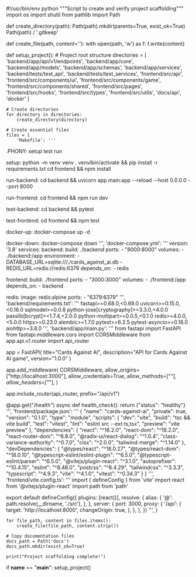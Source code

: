 #!/usr/bin/env python
"""Script to create and verify project scaffolding"""
import os
import shutil
from pathlib import Path

def create_directory(path):
    Path(path).mkdir(parents=True, exist_ok=True)
    Path(path) / '.gitkeep'

def create_file(path, content=''):
    with open(path, 'w') as f:
        f.write(content)

def setup_project():
    # Project root structure
    directories = [
        'backend/app/api/v1/endpoints',
        'backend/app/core',
        'backend/app/models',
        'backend/app/schemas',
        'backend/app/services',
        'backend/tests/test_api',
        'backend/tests/test_services',
        'frontend/src/api',
        'frontend/src/components/ui',
        'frontend/src/components/game',
        'frontend/src/components/shared',
        'frontend/src/pages',
        'frontend/src/hooks',
        'frontend/src/types',
        'frontend/src/utils',
        'docs/api',
        'docker'
    ]

    # Create directories
    for directory in directories:
        create_directory(directory)

    # Create essential files
    files = {
        'Makefile': '''
.PHONY: setup test run

setup:
	python -m venv venv
	. venv/bin/activate && pip install -r requirements.txt
	cd frontend && npm install

run-backend:
	cd backend && uvicorn app.main:app --reload --host 0.0.0.0 --port 8000

run-frontend:
	cd frontend && npm run dev

test-backend:
	cd backend && pytest

test-frontend:
	cd frontend && npm test

docker-up:
	docker-compose up -d

docker-down:
	docker-compose down
''',
        'docker-compose.yml': '''
version: '3.8'
services:
  backend:
    build: ./backend
    ports:
      - "8000:8000"
    volumes:
      - ./backend:/app
    environment:
      - DATABASE_URL=sqlite:///./cards_against_ai.db
      - REDIS_URL=redis://redis:6379
    depends_on:
      - redis

  frontend:
    build: ./frontend
    ports:
      - "3000:3000"
    volumes:
      - ./frontend:/app
    depends_on:
      - backend

  redis:
    image: redis:alpine
    ports:
      - "6379:6379"
''',
        'backend/requirements.txt': '''
fastapi>=0.68.0,<0.69.0
uvicorn>=0.15.0,<0.16.0
sqlmodel>=0.0.8
python-jose[cryptography]>=3.3.0,<4.0.0
passlib[bcrypt]>=1.7.4,<2.0.0
python-multipart>=0.0.5,<0.1.0
redis>=4.0.0,<5.0.0
httpx>=0.23.0
alembic>=1.7.0
pytest>=6.2.5
pytest-asyncio>=0.18.0
aiohttp>=3.8.0
''',
        'backend/app/main.py': '''
from fastapi import FastAPI
from fastapi.middleware.cors import CORSMiddleware
from app.api.v1.router import api_router

app = FastAPI(
    title="Cards Against AI",
    description="API for Cards Against AI game",
    version="1.0.0"
)

app.add_middleware(
    CORSMiddleware,
    allow_origins=["http://localhost:3000"],
    allow_credentials=True,
    allow_methods=["*"],
    allow_headers=["*"],
)

app.include_router(api_router, prefix="/api/v1")

@app.get("/health")
async def health_check():
    return {"status": "healthy"}
''',
        'frontend/package.json': '''
{
  "name": "cards-against-ai",
  "private": true,
  "version": "0.1.0",
  "type": "module",
  "scripts": {
    "dev": "vite",
    "build": "tsc && vite build",
    "test": "vitest",
    "lint": "eslint src --ext ts,tsx",
    "preview": "vite preview"
  },
  "dependencies": {
    "react": "^18.2.0",
    "react-dom": "^18.2.0",
    "react-router-dom": "^6.8.0",
    "@radix-ui/react-dialog": "^1.0.4",
    "class-variance-authority": "^0.7.0",
    "clsx": "^2.0.0",
    "tailwind-merge": "^1.14.0"
  },
  "devDependencies": {
    "@types/react": "^18.0.27",
    "@types/react-dom": "^18.0.10",
    "@typescript-eslint/eslint-plugin": "^6.5.0",
    "@typescript-eslint/parser": "^6.5.0",
    "@vitejs/plugin-react": "^3.1.0",
    "autoprefixer": "^10.4.15",
    "eslint": "^8.48.0",
    "postcss": "^8.4.29",
    "tailwindcss": "^3.3.3",
    "typescript": "^4.9.3",
    "vite": "^4.1.0",
    "vitest": "^0.34.3"
  }
}
''',
        'frontend/vite.config.ts': '''
import { defineConfig } from 'vite'
import react from '@vitejs/plugin-react'
import path from 'path'

export default defineConfig({
  plugins: [react()],
  resolve: {
    alias: {
      '@': path.resolve(__dirname, './src'),
    },
  },
  server: {
    port: 3000,
    proxy: {
      '/api': {
        target: 'http://localhost:8000',
        changeOrigin: true,
      },
    },
  },
})
''',
    }

    for file_path, content in files.items():
        create_file(file_path, content.strip())

    # Copy documentation files
    docs_path = Path('docs')
    docs_path.mkdir(exist_ok=True)
    
    print("Project scaffolding complete!")

if __name__ == "__main__":
    setup_project()